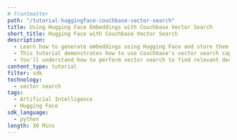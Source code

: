 ```yaml
---
# frontmatter
path: "/tutorial-huggingface-couchbase-vector-search"
title: Using Hugging Face Embeddings with Couchbase Vector Search
short_title: Hugging Face with Couchbase Vector Search
description:
  - Learn how to generate embeddings using Hugging Face and store them in Couchbase.
  - This tutorial demonstrates how to use Couchbase's vector search capabilities with Hugging Face embeddings.
  - You'll understand how to perform vector search to find relevant documents based on similarity.
content_type: tutorial
filter: sdk
technology:
  - vector search
tags:
  - Artificial Intelligence
  - Hugging Face
sdk_language:
  - python
length: 30 Mins
---
```

